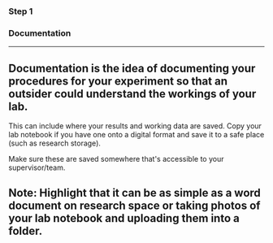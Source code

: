 ### Step 1

### Documentation

---
Documentation is the idea of documenting your procedures for your experiment so that an outsider could understand the workings of your lab. 
---
This can include where your results and working data are saved. Copy your lab notebook if you have one onto a digital format and save it to a safe place (such as research storage). 

Make sure these are saved somewhere that's accessible to your supervisor/team. 

Note: 
Highlight that it can be as simple as a word document on research space or taking photos of your lab notebook and uploading them into a folder. 
---

